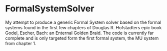 # FormalSystemSolver
My attempt to produce a generic Formal System solver based on the formal systems found in the first few chapters of Douglas R. Hofstadters epic book
Godel, Escher, Bach: an Enternal Golden Braid.
The code is currently far complete and is only targeted form the first formal system, the MU system from chapter 1.
